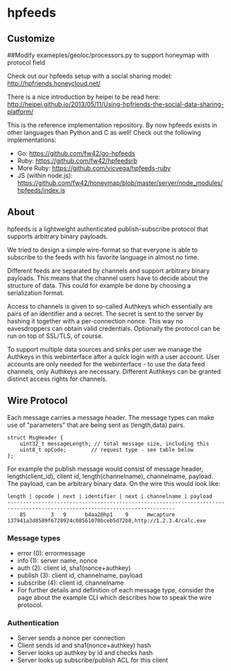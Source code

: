 hpfeeds
=======

## Customize
##Modify exameples/geoloc/processors.py to support honeymap with protocol field



Check out our hpfeeds setup with a social sharing model: http://hpfriends.honeycloud.net/

There is a nice introduction by heipei to be read here: http://heipei.github.io/2013/05/11/Using-hpfriends-the-social-data-sharing-platform/

This is the reference implementation repository. By now hpfeeds exists in other languages than Python and C as well! Check out the following implementations:
 - Go: https://github.com/fw42/go-hpfeeds
 - Ruby: https://github.com/fw42/hpfeedsrb
 - More Ruby: https://github.com/vicvega/hpfeeds-ruby
 - JS (within node.js): https://github.com/fw42/honeymap/blob/master/server/node_modules/hpfeeds/index.js

## About
hpfeeds is a lightweight authenticated publish-subscribe protocol that supports arbitrary binary payloads.

We tried to design a simple wire-format so that everyone is able to subscribe to the feeds with his favorite language in almost no time.

Different feeds are separated by channels and support arbitrary binary payloads. This means that the channel users have to decide about the structure of data. This could for example be done by choosing a serialization format.

Access to channels is given to so-called Authkeys which essentially are pairs of an identifier and a secret. The secret is sent to the server by hashing it together with a per-connection nonce. This way no eavesdroppers can obtain valid credentials. Optionally the protocol can be run on top of SSL/TLS, of course.

To support multiple data sources and sinks per user we manage the Authkeys in this webinterface after a quick login with a user account. User accounts are only needed for the webinterface - to use the data feed channels, only Authkeys are necessary. Different Authkeys can be granted distinct access rights for channels.

## Wire Protocol

Each message carries a message header. The message types can make use of "parameters" that are being sent as (length,data) pairs.

```
struct MsgHeader {
    uint32_t messageLength; // total message size, including this
    uint8_t opCode;        // request type - see table below
};
```

For example the publish message would consist of message header, length(client_id), client id, length(channelname), channelname, payload. The payload, can be arbitrary binary data.
On the wire this would look like:

```
length | opcode | next | identifier | next | channelname | payload
----------------------------------------------------------------------------------------------------------------------------
    85        3   9      b4aa2@hp1    9      mwcapture     137941a3d8589f6728924c08561070bceb5d72b8,http://1.2.3.4/calc.exe
```

### Message types

* error (0): errormessage
* info (1): server name, nonce
* auth (2): client id, sha1(nonce+authkey)
* publish (3): client id, channelname, payload
* subscribe (4): client id, channelname
* For further details and definition of each message type, consider the page about the example CLI which describes how to speak the wire protocol.

### Authentication

* Server sends a nonce per connection
* Client sends id and sha1(nonce+authkey) hash
* Server looks up authkey by id and checks hash
* Server looks up subscribe/publish ACL for this client
